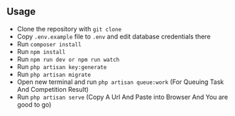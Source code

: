 
## Usage

- Clone the repository with `git clone`
- Copy `.env.example` file to `.env` and edit database credentials there
- Run `composer install`
- Run `npm install`
- Run `npm run dev or npm run watch`
- Run `php artisan key:generate`
- Run `php artisan migrate`
- Open new terminal and run `php artisan queue:work` (For Queuing Task And Competition Result)
- Run `php artisan serve` (Copy A Url And Paste into Browser And You are good to go)